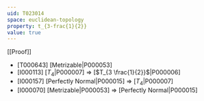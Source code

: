 ```yaml
---
uid: T023014
space: euclidean-topology
property: t_{3-frac{1}{2}}
value: true
---
```

[[Proof]]

* [T000643] [Metrizable|P000053]
* [I000113] [$T_4$|P000007] => [$T_{3 \frac{1}{2}}$|P000006]
* [I000157] [Perfectly Normal|P000015] => [$T_4$|P000007]
* [I000070] [Metrizable|P000053] => [Perfectly Normal|P000015]

